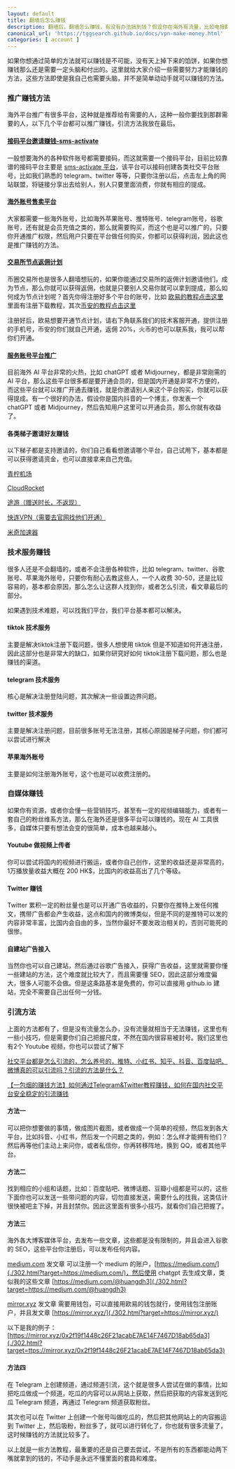 ```yaml
---
layout: default
title: 翻墙后怎么赚钱
description: 翻墙后，翻墙怎么赚钱，有没有办法搞到钱？假设你在海外有流量，比如电报群，那么怎么转化为收益呢？翻墙后真的能赚钱吗？有哪些渠道可以在墙外赚钱，赚钱真的合法吗？
canonical_url: 'https://tggsearch.github.io/docs/vpn-make-money.html'
categories: [ account ]
---
```

如果你想通过简单的方法就可以赚钱是不可能，没有天上掉下来的馅饼，如果你想赚钱那么还是需要一定头脑和付出的。这里就给大家介绍一些需要努力才能赚钱的方法，这些方法即使是我自己也需要头脑，并不是简单动动手就可以赚钱的方法。

### 推广赚钱方法
海外平台推广有很多平台，这种就是推荐给有需要的人，这种一般你要找到那群需要的人，以下几个平台都可以推广赚钱，引流方法我放在最后。

#### [接码平台邀请赚钱-sms-activate](./302.html?target=https://sms-activate.org/?ref=2821105)
一般想要海外的各种软件账号都需要接码，而这就需要一个接码平台，目前比较靠谱的接码平台主要是 [sms-activate 平台](./302.html?target=https://sms-activate.org/?ref=2821105)，该平台可以接码创建各类社交平台账号，比如我们熟悉的 telegram、twitter 等等，只要你注册以后，点击左上角的网站联盟，将链接分享出去给别人，别人只要里面消费，你就有相应的提成。

#### [海外账号售卖平台](./302.html?target=http://tggsearch.shop?from=10664)
大家都需要一些海外账号，比如海外苹果账号、推特账号、telegram账号，谷歌账号，还有就是会员充值之类的，那么就需要购买，而这个也是可以推广的，只要你开通推广权限，然后用户只要在平台做任何购买，你都可以获得利润，因此这也是推广赚钱的方法。

#### [交易所节点返佣计划](./coins-index.html)
币圈交易所也是很多人翻墙想玩的，如果你能通过交易所的返佣计划邀请他们，成为节点，那么你就可以获得返佣，也就是只要别人交易你就可以拿到提成，那么如何成为节点计划呢？首先你得注册好多个平台的账号，比如 [欧易的教程点击这里](./okx-install.html)里面有注册下载教程，其次[币安的教程点击这里](./bnb-buy-coins.html)

注册好后，欧易想要开通节点计划，请右下角联系我们的技术客服开通，提供注册的手机号，币安的你们就自己开通，返佣 20%，火币的也可以联系我，我可以帮你们开通。

#### [服务账号平台推广](./302.html?target=https://universalbus.cn?s=WHWECtXf2A)
目前海外 AI 平台非常的火热，比如 chatGPT 或者 Midjourney，都是非常刚需的 AI 平台，那么这些平台很多都是要开通会员的，但是国内开通是非常不方便的，而这些平台就可以推广开通去赚钱，就是你邀请别人来这个平台购买，你就可以获得提成。有一个很好的办法，假设你是国内抖音的一个博主，你发表一个 chatGPT 或者 Midjourney，然后告知用户这里可以开通会员，那么你就有收益了。

#### 各类梯子邀请好友赚钱
以下梯子都是支持邀请的，你们自己看看想邀请哪个平台，自己试用下，基本都是可以获得邀请资金，也可以直接拿来自己充值。

[青柠机场](https://yikeqn.club/#/register?code=UzQHEt2g)

[CloudRocket](./302.html?target=https://cr123.us/?code=FVwFJgPD)

[途游（赠送时长，不返现）](./302.html?target=http://www.youtujsq2.net/share.html?pid=2254819)

[快连VPN（需要去官网找他们开通）](./302.html?target=https://promter-management.onelink.me/WxKq/dc557412)

[米奇加速器](./302.html?target=https://x12.miqijiasu.shop)

### 技术服务赚钱
很多人还是不会翻墙的，或者不会注册各种软件，比如 telegram、twitter、谷歌账号、苹果海外账号，只要你有耐心去教这些人，一个人收费 30-50，还是比较容易的，基本都会原因，那么怎么让这群人找到你，或者怎么引流，看文章最后的部分。

如果遇到技术难题，可以找我们平台，我们平台基本都可以解决。

#### tiktok 技术服务
主要是解决tiktok注册下载问题，很多人想使用 tiktok 但是不知道如何开通注册，因此这部分也是非常大的缺口，如果你研究好如何 tiktok注册下载问题，那么也是赚钱的渠道。

#### telegram 技术服务
核心是解决注册登陆问题，其次解决一些设置边界问题。

#### twitter 技术服务
主要是解决注册问题，目前很多账号无法注册，其核心原因是梯子问题，你们都可以尝试进行解决

#### 苹果海外账号
主要是如何注册海外账号，这个也是可以收费注册的。

### 自媒体赚钱
如果你有资源，或者你会懂一些营销技巧，甚至有一定的视频编辑能力，或者有一套自己的粉丝维系方法，那么在海外还是很多平台可以赚钱的。现在 AI 工具很多，自媒体只要有想法会变的很简单，成本也越来越小。

#### Youtube 做视频上传者
你可以尝试将国内的视频进行搬运，或者你自己创作，这里的收益还是非常高的，1万播放量收益大概在 200 HK$，比国内的收益高出了几个等级。

#### Twitter 赚钱
Twitter 累积一定的粉丝量也是可以开通广告收益的，只要你在推特上发任何推文，携带广告都会产生收益，这点和国内的微博类似，但是不同的是推特可以发的内容非常丰富，比国内会自由的多，当然你最好不要发政治相关的，否则可能死的很惨。

#### 自建站广告接入
当然你也可以自己建站，然后通过谷歌广告接入，获得广告收益，这里就需要你懂一些建站的方法，这个难度就比较大了，而且需要懂 SEO，因此这部分难度偏大，很多人可能不会做。但是这条路基本是免费的，你可以直接用 github.io 建站，完全不需要自己出任何一分钱。

### 引流方法
上面的方法都有了，但是没有流量怎么办，没有流量就相当于无法赚钱，这里也有一些小技巧，但是需要你们自己把握尺度，不然在国内很容易被封号。我们这里也有2个 Youtube 视频，你也可以尝试了解下

[社交平台都是怎么引流的，怎么养号的，推特、小红书、知乎、抖音、百度贴吧、微博真的可以引流吗？引流的方法是什么？](./302.html?target=https://youtu.be/DCC0uY6J_t4)

[【一包烟的赚钱方法】如何通过Telegram&Twitter教程赚钱，如何在国内社交平台安全稳定的引流赚钱](./302.html?target=https://youtu.be/DRwgUAcZkxo)

#### 方法一
可以把你想要做的事情，做成图片截图，或者做成一个简单的视频，然后发到各大平台，比如抖音、小红书，然后发一个问题之类的，例如：怎么样才能拥有他们？然后再等他们主动上来问你，或者私信你，你再转移阵地，换到 QQ，或者其他平台。

#### 方法二
找到相应的小组和话题，比如：百度贴吧、微博话题、豆瓣小组都是可以的，这些下面你也可以发送一些带问题的内容，切勿直接发送，需要什么的找我，这类估计很快被吧主下掉，并且封禁你。因此这里面有很多小技巧，就看你们自己把握了。

#### 方法三
海外各大博客媒体平台，去发布一些文章，这些都是没有限制的，并且会进入谷歌的 SEO，这些平台你注册后，可以发布任何内容。

[medium.com](./302.html?target=https://medium.com/) 发文章
可以注册一个 medium 的账户，[https://medium.com/](./302.html?target=https://medium.com/)，然后使用 chatgpt 去生成文章，类似我的这些文章 [https://medium.com/@huangdh3](./302.html?target=https://medium.com/@huangdh3)

[mirror.xyz](./302.html?target=https://mirror.xyz) 发文章
需要用钱包，可以直接用欧易的钱包就行，使用钱包注册账户，并且发文章 [https://mirror.xyz/](./302.html?target=https://mirror.xyz/)

以下是我的例子：[https://mirror.xyz/0x2f19f1448c26F21acabE7AE14F7467D18ab65da3](./302.html?target=ttps://mirror.xyz/0x2f19f1448c26F21acabE7AE14F7467D18ab65da3)

#### 方法四
在 Telegram 上创建频道，通过频道引流，这个就是很多人尝试在做的事情，比如把吃瓜做成一个频道，吃瓜的内容可以从网站上获取，然后把获取的内容发送到吃瓜 Telegram 频道，再通过 Telegram 频道获取粉丝。

其次也可以在 Twitter 上创建一个账号叫做吃瓜的，然后把其他网站上的内容搬运到 Twitter 上，然后吸粉，粉丝多了，就可以进行转化了，你也就有很多流量了，这时候赚钱的方法就比较多了。

以上就是一些方法教程，最重要的还是自己要去尝试，不是所有的东西都能动两下嘴就拿到的钱的，不动手是永远不懂里面的套路和难度。

